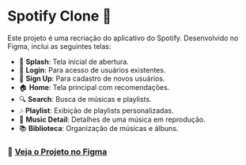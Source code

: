 # Spotify Clone 🎵

Este projeto é uma recriação do aplicativo do Spotify. Desenvolvido no Figma, inclui as seguintes telas:

- 🚀 **Splash**: Tela inicial de abertura.
- 🔑 **Login**: Para acesso de usuários existentes.
- 📝 **Sign Up**: Para cadastro de novos usuários.
- 🏠 **Home**: Tela principal com recomendações.
- 🔍 **Search**: Busca de músicas e playlists.
- 🎶 **Playlist**: Exibição de playlists personalizadas.
- 🎼 **Music Detail**: Detalhes de uma música em reprodução.
- 📚 **Biblioteca**: Organização de músicas e álbuns.

### 🔗 [Veja o Projeto no Figma](https://www.figma.com/proto/ElAxqIsVUSRiXKvUz3RaQK/Curso-Interface?page-id=0%3A1&node-id=1-8&starting-point-node-id=1%3A5&t=nlJqS6kuns0Rq5n7-1)
